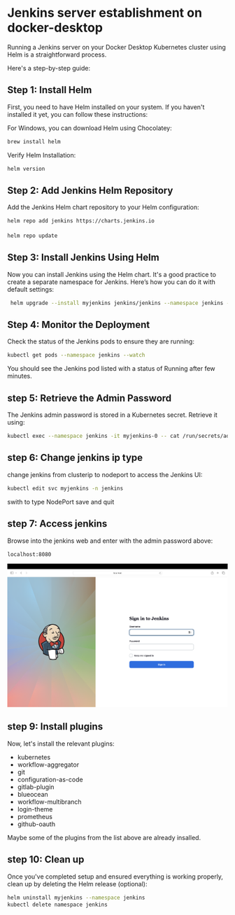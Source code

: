 # Jenkins server establishment on docker-desktop
Running a Jenkins server on your Docker Desktop Kubernetes cluster using Helm is a straightforward process. 

Here's a step-by-step guide:
## Step 1: Install Helm
First, you need to have Helm installed on your system. If you haven't installed it yet, you can follow these instructions:

For Windows, you can download Helm using Chocolatey: 
```sh
brew install helm
```

Verify Helm Installation:

```sh
helm version
```

## Step 2: Add Jenkins Helm Repository
Add the Jenkins Helm chart repository to your Helm configuration:

```sh
helm repo add jenkins https://charts.jenkins.io

helm repo update
```

## Step 3: Install Jenkins Using Helm
Now you can install Jenkins using the Helm chart.
It's a good practice to create a separate namespace for Jenkins.
Here’s how you can do it with default settings:
```sh
 helm upgrade --install myjenkins jenkins/jenkins --namespace jenkins --create-namespace 
```
## Step 4: Monitor the Deployment
Check the status of the Jenkins pods to ensure they are running:
```sh
kubectl get pods --namespace jenkins --watch 
```
You should see the Jenkins pod listed with a status of Running after few minutes.

## step 5: Retrieve the Admin Password
The Jenkins admin password is stored in a Kubernetes secret. Retrieve it using:
```sh
kubectl exec --namespace jenkins -it myjenkins-0 -- cat /run/secrets/additional/chart-admin-password
```

## step 6: Change jenkins ip type 
change jenkins from clusterip to nodeport to access the Jenkins UI:
```sh
kubectl edit svc myjenkins -n jenkins
```
swith to type NodePort save and quit

## step 7: Access jenkins
Browse into the jenkins web and enter with the admin password above:
```sh
localhost:8080 
```
![](images/jenkins.png)
## step 9: Install plugins
Now, let's install the relevant plugins:

- kubernetes
- workflow-aggregator
- git
- configuration-as-code
- gitlab-plugin
- blueocean
- workflow-multibranch
- login-theme
- prometheus
- github-oauth

Maybe some of the plugins from the list above are already insalled.

## step 10: Clean up
 
Once you've completed setup and ensured everything is working properly, clean up by deleting the Helm release (optional): 
```sh 
helm uninstall myjenkins --namespace jenkins
kubectl delete namespace jenkins
```